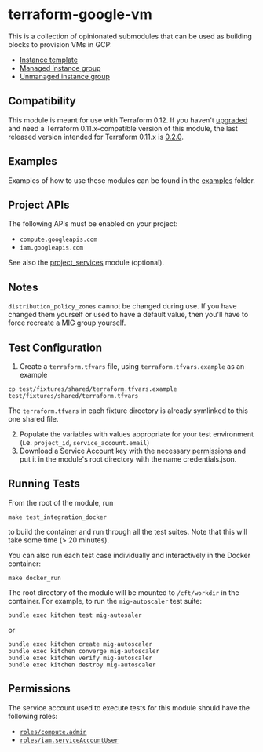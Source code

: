 # terraform-google-vm

This is a collection of opinionated submodules that can be used as building blocks to provision VMs in GCP:

* [Instance template](modules/instance_template)
* [Managed instance group](modules/mig)
* [Unmanaged instance group](modules/umig)

## Compatibility

 This module is meant for use with Terraform 0.12. If you haven't [upgraded](https://www.terraform.io/upgrade-guides/0-12.html)
  and need a Terraform 0.11.x-compatible version of this module, the last released version intended for
  Terraform 0.11.x is [0.2.0](https://registry.terraform.io/modules/terraform-google-modules/vm/google/0.2.0).


## Examples

Examples of how to use these modules can be found in the [examples](examples) folder.

## Project APIs

The following APIs must be enabled on your project:
- `compute.googleapis.com`
- `iam.googleapis.com`

See also the [project_services](modules/project_services) module (optional).

## Notes

`distribution_policy_zones` cannot be changed during use. If you have changed them yourself or
 used to have a default value, then you'll have to force recreate a MIG group yourself.

## Test Configuration

1. Create a `terraform.tfvars` file, using `terraform.tfvars.example` as an example

```shell
cp test/fixtures/shared/terraform.tfvars.example test/fixtures/shared/terraform.tfvars
```

The `terraform.tfvars` in each fixture directory is already symlinked to this one shared file.

2. Populate the variables with values appropriate for your test environment (i.e. `project_id`, `service_account.email`)
3. Download a Service Account key with the necessary [permissions](#permissions) and put it in the module's root directory with the name credentials.json.

## Running Tests

From the root of the module, run

```
make test_integration_docker
```

to build the container and run through all the test suites. Note that this will take some time (> 20 minutes).

You can also run each test case individually and interactively in the Docker container:

```
make docker_run
```

The root directory of the module will be mounted to `/cft/workdir` in the container. For example, to run the `mig-autoscaler` test suite:

```
bundle exec kitchen test mig-autosaler
```

or

```
bundle exec kitchen create mig-autoscaler
bundle exec kitchen converge mig-autoscaler
bundle exec kitchen verify mig-autoscaler
bundle exec kitchen destroy mig-autoscaler
```

## Permissions

The service account used to execute tests for this module should have the following roles:
- [`roles/compute.admin`](https://cloud.google.com/iam/docs/understanding-roles#compute-engine-roles)
- [`roles/iam.serviceAccountUser`](https://cloud.google.com/iam/docs/understanding-roles#service-accounts-roles)
